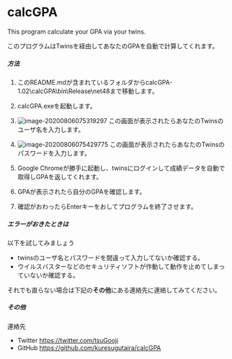 # calcGPA
This program calculate your GPA via your twins.

このプログラムはTwinsを経由してあなたのGPAを自動で計算してくれます。

##### 方法

1. このREADME.mdが含まれているフォルダからcalcGPA-1.02\calcGPA\bin\Release\net48まで移動します。

2. calcGPA.exeを起動します。
3. ![image-20200806075319297](C:\Users\snake\AppData\Roaming\Typora\typora-user-images\image-20200806075319297.png)
    この画面が表示されたらあなたのTwinsのユーザ名を入力します。
4. ![image-20200806075429775](C:\Users\snake\AppData\Roaming\Typora\typora-user-images\image-20200806075429775.png)
    この画面が表示されたらあなたのTwinsのパスワードを入力します。
5. Google Chromeが勝手に起動し、twinsにログインして成績データを自動で取得しGPAを返してくれます。
6. GPAが表示されたら自分のGPAを確認します。
7. 確認がおわったらEnterキーをおしてプログラムを終了させます。

##### エラーがおきたときは

以下を試してみましょう

* twinsのユーザ名とパスワードを間違って入力してないか確認する。
* ウイルスバスターなどのセキュリティソフトが作動して動作を止めてしまっていないか確認する。

それでも直らない場合は下記の**その他**にある連絡先に連絡してみてください。

##### その他

連絡先

* Twitter https://twitter.com/tsuGooji
* GitHub https://github.com/kuresugutaira/calcGPA



























































